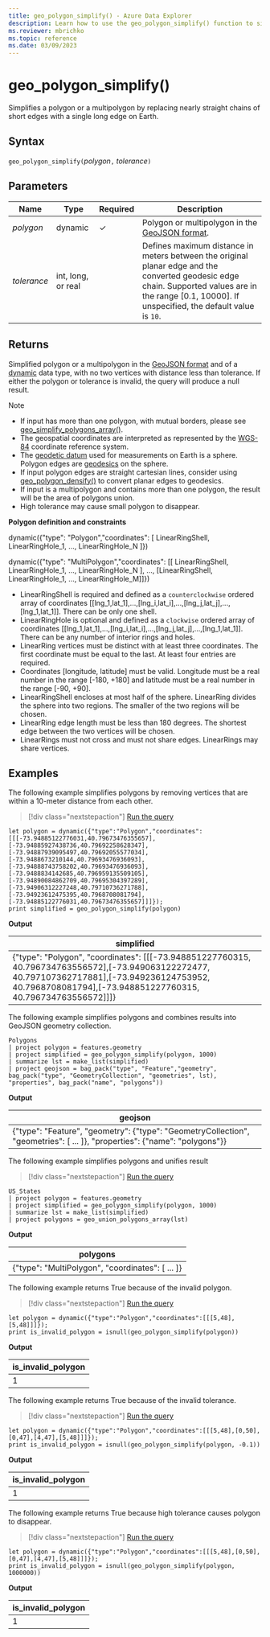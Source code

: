 ```yaml
---
title: geo_polygon_simplify() - Azure Data Explorer
description: Learn how to use the geo_polygon_simplify() function to simplify a polygon or a multipolygon.
ms.reviewer: mbrichko
ms.topic: reference
ms.date: 03/09/2023
---
```

# geo_polygon_simplify()

Simplifies a polygon or a multipolygon by replacing nearly straight chains of short edges with a single long edge on Earth.

## Syntax

`geo_polygon_simplify(`*polygon*`,` *tolerance*`)`

## Parameters

|Name|Type|Required|Description|
|--|--|--|--|
| *polygon* | dynamic | &check; | Polygon or multipolygon in the [GeoJSON format](https://tools.ietf.org/html/rfc7946).|
| *tolerance* | int, long, or real | | Defines maximum distance in meters between the original planar edge and the converted geodesic edge chain. Supported values are in the range [0.1, 10000]. If unspecified, the default value is  `10`.|

## Returns

Simplified polygon or a multipolygon in the [GeoJSON format](https://tools.ietf.org/html/rfc7946) and of a [dynamic](./scalar-data-types/dynamic.md) data type, with no two vertices with distance less than tolerance. If either the polygon or tolerance is invalid, the query will produce a null result.

> [!NOTE]
>
> * If input has more than one polygon, with mutual borders, please see [geo_simplify_polygons_array()](geo-simplify-polygons-array-function.md).
> * The geospatial coordinates are interpreted as represented by the [WGS-84](https://earth-info.nga.mil/) coordinate reference system.
> * The [geodetic datum](https://en.wikipedia.org/wiki/Geodetic_datum) used for measurements on Earth is a sphere. Polygon edges are [geodesics](https://en.wikipedia.org/wiki/Geodesic) on the sphere.
> * If input polygon edges are straight cartesian lines, consider using [geo_polygon_densify()](geo-polygon-densify-function.md) to convert planar edges to geodesics.
> * If input is a multipolygon and contains more than one polygon, the result will be the area of polygons union.
> * High tolerance may cause small polygon to disappear.

**Polygon definition and constraints**

dynamic({"type": "Polygon","coordinates": [ LinearRingShell, LinearRingHole_1, ..., LinearRingHole_N ]})

dynamic({"type": "MultiPolygon","coordinates": [[ LinearRingShell, LinearRingHole_1, ..., LinearRingHole_N ], ..., [LinearRingShell, LinearRingHole_1, ..., LinearRingHole_M]]})

* LinearRingShell is required and defined as a `counterclockwise` ordered array of coordinates [[lng_1,lat_1],...,[lng_i,lat_i],...,[lng_j,lat_j],...,[lng_1,lat_1]]. There can be only one shell.
* LinearRingHole is optional and defined as a `clockwise` ordered array of coordinates [[lng_1,lat_1],...,[lng_i,lat_i],...,[lng_j,lat_j],...,[lng_1,lat_1]]. There can be any number of interior rings and holes.
* LinearRing vertices must be distinct with at least three coordinates. The first coordinate must be equal to the last. At least four entries are required.
* Coordinates [longitude, latitude] must be valid. Longitude must be a real number in the range [-180, +180] and latitude must be a real number in the range [-90, +90].
* LinearRingShell encloses at most half of the sphere. LinearRing divides the sphere into two regions. The smaller of the two regions will be chosen.
* LinearRing edge length must be less than 180 degrees. The shortest edge between the two vertices will be chosen.
* LinearRings must not cross and must not share edges. LinearRings may share vertices.

## Examples

The following example simplifies polygons by removing vertices that are within a 10-meter distance from each other.

> [!div class="nextstepaction"]
> <a href="https://dataexplorer.azure.com/clusters/help/databases/Samples?query=H4sIAAAAAAAAA33Ry2rCUBAG4H2fImSlkMqcuZyZsfQdupcgYlIJaBI0m1D67j3FaLJyO/PBP5dzPWR9dx5PXZt9ZtXYHi7NcfWTD2Nf59v8697Ki/zYddeqaQ9Dfcu3u93uXWnjbCYBUTUChYJhox6VWCOJRNGymJmjMplSnJgjikW0pBdMnRxc2PXJQERUgXjBUggGCMwP9Z/pFMFpoSwlqhgCvmbEgTGaPJR4SPODB5CZOYBxGljBn46AyRXNn8whUjoIKrLdmQZIS6MGNZsZUgzIKuSPVFMwsKC+3PPlccvyd/3x1l+bdshuzaU/N99NXaUvnupuP/10PzXG1VRY/wEdFq3Y8QEAAA==" target="_blank">Run the query</a>

```kusto
let polygon = dynamic({"type":"Polygon","coordinates":[[[-73.94885122776031,40.79673476355657],[-73.94885927438736,40.79692258628347],[-73.94887939095497,40.79692055577034],[-73.9488673210144,40.79693476936093],[-73.94888743758202,40.79693476936093],[-73.9488834142685,40.796959135509105],[-73.94890084862709,40.79695304397289],[-73.94906312227248,40.79710736271788],[-73.94923612475395,40.7968708081794],[-73.94885122776031,40.79673476355657]]]});
print simplified = geo_polygon_simplify(polygon)
```

**Output**

|simplified|
|---|
|{"type": "Polygon", "coordinates": [[[-73.948851227760315, 40.796734763556572],[-73.949063122272477, 40.797107362717881],[-73.949236124753952, 40.7968708081794],[-73.948851227760315, 40.796734763556572]]]}|

The following example simplifies polygons and combines results into GeoJSON geometry collection.

```kusto
Polygons
| project polygon = features.geometry
| project simplified = geo_polygon_simplify(polygon, 1000)
| summarize lst = make_list(simplified)
| project geojson = bag_pack("type", "Feature","geometry", bag_pack("type", "GeometryCollection", "geometries", lst), "properties", bag_pack("name", "polygons"))
```

**Output**

|geojson|
|---|
|{"type": "Feature", "geometry": {"type": "GeometryCollection", "geometries": [ ... ]}, "properties": {"name": "polygons"}}|

The following example simplifies polygons and unifies result

> [!div class="nextstepaction"]
> <a href="https://dataexplorer.azure.com/clusters/help/databases/Samples?query=H4sIAAAAAAAAA2WOQQoCMQxF954iyxZExgN4isF1KZoZou20JOmig4c3i4qC2///e8l1DrNGRTm8oHJ54E2hltTXssEFFozaGOW0Ysmo3H9WQrkmWgjvNrQ+DCyMorsRHOE8TZM3VFrOkWlHSKJG5fjEkEjUfWX+/xEZB9pGpv+EITLH7szk3/JsgkXFAAAA" target="_blank">Run the query</a>

```kusto
US_States
| project polygon = features.geometry
| project simplified = geo_polygon_simplify(polygon, 1000)
| summarize lst = make_list(simplified)
| project polygons = geo_union_polygons_array(lst)
```

**Output**

|polygons|
|---|
|{"type": "MultiPolygon", "coordinates": [ ... ]}|

The following example returns True because of the invalid polygon.

> [!div class="nextstepaction"]
> <a href="https://dataexplorer.azure.com/clusters/help/databases/Samples?query=H4sIAAAAAAAAA0WMQQrDIBAA732F7EnBYwslIX/IXUQkmrCw2ZVoC1L69x7S0tPADAzlpopQ34TVpFLnuOOiX9B6yTDAfCawsIgcCTm2XGFwzt3s9e7tCe/fZryUA7kprAH5GQlT+H+x8oNIb1l+MlTcC+Ha9VcY8wFgUlqniwAAAA==" target="_blank">Run the query</a>

```kusto
let polygon = dynamic({"type":"Polygon","coordinates":[[[5,48],[5,48]]]});
print is_invalid_polygon = isnull(geo_polygon_simplify(polygon))
```

**Output**

|is_invalid_polygon|
|---|
|1|

The following example returns True because of the invalid tolerance.

> [!div class="nextstepaction"]
> <a href="https://dataexplorer.azure.com/clusters/help/databases/Samples?query=H4sIAAAAAAAAA0WNwQoCIRQA732FeFKwMHApdukfuouIrLY8cJ+yWiDRvxe7RaeBmcPEUElOsU0JyYX4hm6GkT1pbTnQnl63RAUdU1o8oKuh0F5r3Ql1NkJL0ckV6vSB2rA2Y1582OUFsBIoFvDhInj7n0HBe4xsCuknbYE5R7g19hWC7OXhyPkbMhZUVaYAAAA=" target="_blank">Run the query</a>

```kusto
let polygon = dynamic({"type":"Polygon","coordinates":[[[5,48],[0,50],[0,47],[4,47],[5,48]]]});
print is_invalid_polygon = isnull(geo_polygon_simplify(polygon, -0.1))
```

**Output**

|is_invalid_polygon|
|---|
|1|

The following example returns True because high tolerance causes polygon to disappear.

> [!div class="nextstepaction"]
> <a href="https://dataexplorer.azure.com/clusters/help/databases/Samples?query=H4sIAAAAAAAAA0WNwQoCIRRF932FvJWCCwOHYqJ/mL2IyGjDA0dltECify+cors5cM7iBl9JTqEtKZIrcS3aFWf6hNqyhxGmPQGHOaXNYbTVFxiVUgOXZ82V4IPokKcP5I7etH6xyyFvGCvBYjA+bEBn/mdY4j0Euvj0k6bgmgPeGv0KTo6ij7E3IUIHfKkAAAA=" target="_blank">Run the query</a>

```kusto
let polygon = dynamic({"type":"Polygon","coordinates":[[[5,48],[0,50],[0,47],[4,47],[5,48]]]});
print is_invalid_polygon = isnull(geo_polygon_simplify(polygon, 1000000))
```

**Output**

|is_invalid_polygon|
|---|
|1|
